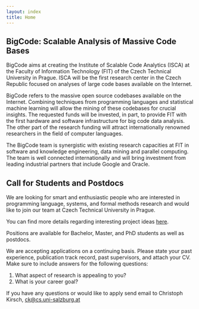 ```yaml
---
layout: index
title: Home
---
```


## BigCode: Scalable Analysis of Massive Code Bases

BigCode aims at creating the Institute of Scalable Code Analytics (ISCA) at the Faculty of Information Technology (FIT) of the Czech Technical University in Prague. ISCA will be the first research center in the Czech Republic focused on analyses of large code bases available on the Internet.

BigCode refers to the massive open source codebases available on the Internet. Combining techniques from programming languages and statistical machine learning will allow the mining of these codebases for crucial insights. The requested funds will be invested, in part, to provide FIT with the first hardware and software infrastructure for big code data analysis. The other part of the research funding will attract internationally renowned researchers in the field of computer languages.

The BigCode team is synergistic with existing research capacities at FIT in software and knowledge engineering, data mining and parallel computing. The team is well connected internationally and will bring investment from leading industrial partners that include Google and Oracle.

## Call for Students and Postdocs

We are looking for smart and enthusiastic people who are interested in programming language, systems, and formal methods research and would like to join our team at Czech Technical University in Prague.

You can find more details regarding interesting project ideas [here](https://prl-prg.github.io/student-projects.html).

Positions are available for Bachelor, Master, and PhD students as well as postdocs.

We are accepting applications on a continuing basis. Please state your past experience, publication track record, past supervisors, and attach your CV. Make sure to include answers for the following questions:

1. What aspect of research is appealing to you?
1. What is your career goal?

If you have any questions or would like to apply send email to Christoph Kirsch, ck@cs.uni-salzburg.at
